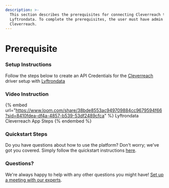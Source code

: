 ```yaml
---
description: >-
  This section describes the prerequisites for connecting Cleverreach to
  Lyftrondata. To complete the prerequisites, the user must have admin access to
  Cleverreach.
---
```


# Prerequisite

<mark style="color:blue;"></mark>

### Setup Instructions

Follow the steps below to create an API Credentials for the [Cleverreach](https://www.lyftrondata.com/integration/marketing-analytics/cleverreach/) driver setup with [Lyftrondata](https://www.lyftrondata.com)

### Video Instruction

{% embed url="https://www.loom.com/share/38bde8553ac949709884cc9679594f66?sid=8410fdea-df4a-4857-b539-53df2489cfca" %}
Lyftrondata Cleverreach App Steps
{% endembed %}

### Quickstart Steps

Do you have questions about how to use the platform? Don't worry; we've got you covered. Simply follow the quickstart instructions [here](README.md).

### Questions? <a href="#questions" id="questions"></a>

We're always happy to help with any other questions you might have! [Set up a meeting with our experts](https://www.lyftrondata.com/book-a-meeting/).

